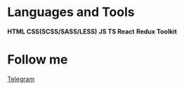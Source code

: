 # Languages and Tools

**HTML CSS(SCSS/SASS/LESS)**
**JS TS React**
**Redux Toolkit**

# Follow me

[Telegram](https://t.me/snitch_viy)
